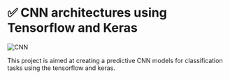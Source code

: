 # ✅️ CNN architectures using Tensorflow and Keras
![CNN](https://images.prismic.io/encord/52bcd8ad-b25a-4225-ba5d-6b3f6a97e424_CNN+timeline.png?auto=compress,format)

This project is aimed at creating a predictive CNN models for classification tasks using the tensorflow and keras.

